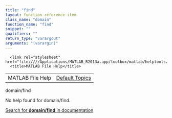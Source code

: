 ```yaml
---
title: "find"
layout: function-reference-item
class_name: "domain"
function_name: "find"
snippet: ""
qualifiers: ""
return_type: "varargout"
arguments: "(varargin)"
---
```


<html>
   <head>
      <meta http-equiv="Content-Type" content="text/html; charset=utf-8">
   
      <link rel="stylesheet" href="file:////Applications/MATLAB_R2013a.app/toolbox/matlab/helptools/private/helpwin.css">
      <title>MATLAB File Help</title>
   </head>
   <body>
      <!--Single-page help-->
      <table border="0" cellspacing="0" width="100%">
         <tr class="subheader">
            <td class="headertitle">MATLAB File Help</td>
            <td class="subheader-right"><a href="matlab:helpwin">Default Topics</a></td>
         </tr>
      </table>
      <div class="title">domain/find</div>
      <!--No help found-->
      <p>No help found for <span class="helptopic">domain/find</span>.
      </p>
      <p><a href="matlab:docsearch('domain/find')">
            Search for <b>domain/find</b> in documentation
            </a></p>
   </body>
</html>

